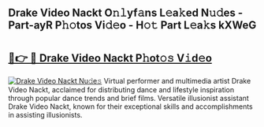 ## Drake Video Nackt O𝚗𝚕yf𝚊ns L𝚎a𝚔ed N𝚞𝚍es - Part-ayR P𝚑𝚘tos Vi𝚍𝚎o - H𝚘𝚝 Part L𝚎a𝚔s kXWeG

# <h2><a href="http://kfca5i.oniu.top/?m=Drake+Video+Nackt">🔗👉 🔴 Drake Video Nackt P𝚑ot𝚘𝚜 V𝚒d𝚎o</a></h2>

[![Drake Video Nackt Nu𝚍e𝚜](https://i.imgur.com/0qMVB7G.gif)](http://kfca5i.oniu.top/?m=Drake+Video+Nackt)
Virtual performer and multimedia artist Drake Video Nackt, acclaimed for distributing dance and lifestyle inspiration through popular dance trends and brief films. Versatile illusionist assistant Drake Video Nackt, known for their exceptional skills and accomplishments in assisting illusionists.  
